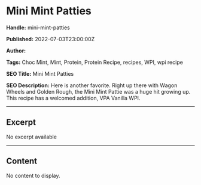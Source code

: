 # Mini Mint Patties

**Handle:** mini-mint-patties

**Published:** 2022-07-03T23:00:00Z

**Author:**  

**Tags:** Choc Mint, Mint, Protein, Protein Recipe, recipes, WPI, wpi recipe

**SEO Title:** Mini Mint Patties

**SEO Description:** Here is another favorite. Right up there with Wagon Wheels and Golden Rough, the Mini Mint Pattie was a huge hit growing up. This recipe has a welcomed addition, VPA Vanilla WPI.

---

## Excerpt

No excerpt available

---

## Content

No content to display.

